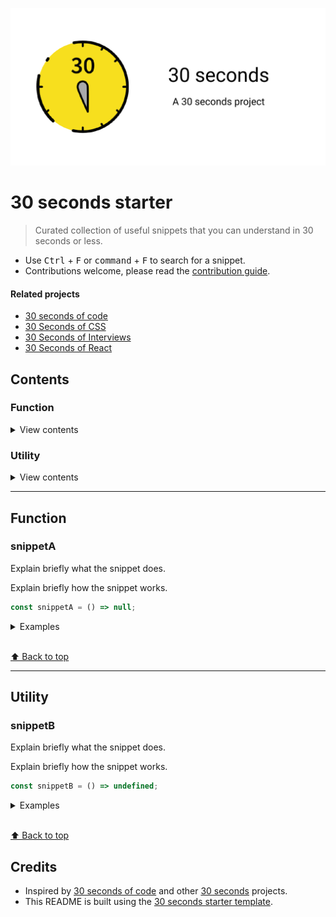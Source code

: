 ![Logo](/assets/logo.png)

# 30 seconds starter

> Curated collection of useful snippets that you can understand in 30 seconds or less.

* Use <kbd>Ctrl</kbd> + <kbd>F</kbd> or <kbd>command</kbd> + <kbd>F</kbd> to search for a snippet.
* Contributions welcome, please read the [contribution guide](CONTRIBUTING.md).

#### Related projects

* [30 seconds of code](https://30secondsofcode.org/)
* [30 Seconds of CSS](https://30-seconds.github.io/30-seconds-of-css/)
* [30 Seconds of Interviews](https://30secondsofinterviews.org/)
* [30 Seconds of React](https://github.com/30-seconds/30-seconds-of-react)

## Contents
###  Function

<details>
<summary>View contents</summary>

* [`snippetA`](#snippeta)

</details>

###  Utility

<details>
<summary>View contents</summary>

* [`snippetB`](#snippetb)

</details>


---

##  Function


### snippetA

Explain briefly what the snippet does.

Explain briefly how the snippet works.

```js
const snippetA = () => null;
```

<details>
<summary>Examples</summary>

```js
undefined
```
</details>

<br>[⬆ Back to top](#contents)

---

##  Utility


### snippetB

Explain briefly what the snippet does.

Explain briefly how the snippet works.

```js
const snippetB = () => undefined;
```

<details>
<summary>Examples</summary>

```js
undefined
```
</details>

<br>[⬆ Back to top](#contents)

## Credits

* Inspired by [30 seconds of code](https://github.com/30-seconds/30-seconds-of-code) and other [30 seconds](https://github.com/30-seconds) projects.
* This README is built using the [30 seconds starter template](https://github.com/30-seconds/30-seconds-starter).
